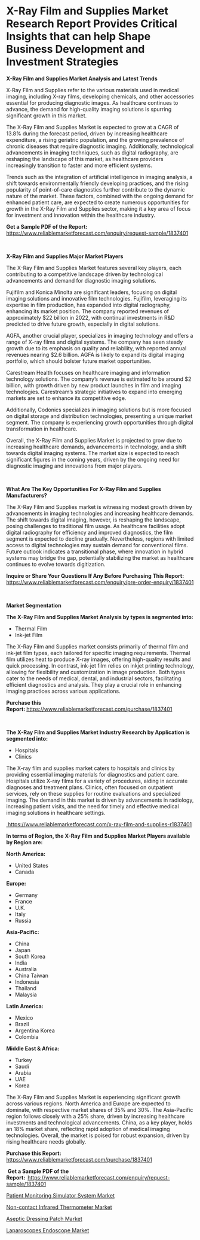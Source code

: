 <p><h1>X-Ray Film and Supplies Market Research Report Provides Critical Insights that can help Shape Business Development and Investment Strategies</h1></p><p><strong>X-Ray Film and Supplies Market Analysis and Latest Trends</strong></p>
<p><p>X-Ray Film and Supplies refer to the various materials used in medical imaging, including X-ray films, developing chemicals, and other accessories essential for producing diagnostic images. As healthcare continues to advance, the demand for high-quality imaging solutions is spurring significant growth in this market.</p><p>The X-Ray Film and Supplies Market is expected to grow at a CAGR of 13.8% during the forecast period, driven by increasing healthcare expenditure, a rising geriatric population, and the growing prevalence of chronic diseases that require diagnostic imaging. Additionally, technological advancements in imaging techniques, such as digital radiography, are reshaping the landscape of this market, as healthcare providers increasingly transition to faster and more efficient systems. </p><p>Trends such as the integration of artificial intelligence in imaging analysis, a shift towards environmentally friendly developing practices, and the rising popularity of point-of-care diagnostics further contribute to the dynamic nature of the market. These factors, combined with the ongoing demand for enhanced patient care, are expected to create numerous opportunities for growth in the X-Ray Film and Supplies sector, making it a key area of focus for investment and innovation within the healthcare industry.</p></p>
<p><strong>Get a Sample PDF of the Report:&nbsp;</strong> <a href="https://www.reliablemarketforecast.com/enquiry/request-sample/1837401?utm_campaign=1105&utm_medium=2&utm_source=Github&utm_content=ia&utm_term=05032025&utm_id=x-ray-film-and-supplies">https://www.reliablemarketforecast.com/enquiry/request-sample/1837401</a></p>
<p>&nbsp;</p>
<p><strong>X-Ray Film and Supplies Major Market Players</strong></p>
<p><p>The X-Ray Film and Supplies Market features several key players, each contributing to a competitive landscape driven by technological advancements and demand for diagnostic imaging solutions. </p><p>Fujifilm and Konica Minolta are significant leaders, focusing on digital imaging solutions and innovative film technologies. Fujifilm, leveraging its expertise in film production, has expanded into digital radiography, enhancing its market position. The company reported revenues of approximately $22 billion in 2022, with continual investments in R&D predicted to drive future growth, especially in digital solutions.</p><p>AGFA, another crucial player, specializes in imaging technology and offers a range of X-ray films and digital systems. The company has seen steady growth due to its emphasis on quality and reliability, with reported annual revenues nearing $2.6 billion. AGFA is likely to expand its digital imaging portfolio, which should bolster future market opportunities.</p><p>Carestream Health focuses on healthcare imaging and information technology solutions. The company’s revenue is estimated to be around $2 billion, with growth driven by new product launches in film and imaging technologies. Carestream’s strategic initiatives to expand into emerging markets are set to enhance its competitive edge.</p><p>Additionally, Codonics specializes in imaging solutions but is more focused on digital storage and distribution technologies, presenting a unique market segment. The company is experiencing growth opportunities through digital transformation in healthcare.</p><p>Overall, the X-Ray Film and Supplies Market is projected to grow due to increasing healthcare demands, advancements in technology, and a shift towards digital imaging systems. The market size is expected to reach significant figures in the coming years, driven by the ongoing need for diagnostic imaging and innovations from major players.</p></p>
<p>&nbsp;</p>
<p><strong>What Are The Key Opportunities For X-Ray Film and Supplies Manufacturers?</strong></p>
<p><p>The X-Ray Film and Supplies market is witnessing modest growth driven by advancements in imaging technologies and increasing healthcare demands. The shift towards digital imaging, however, is reshaping the landscape, posing challenges to traditional film usage. As healthcare facilities adopt digital radiography for efficiency and improved diagnostics, the film segment is expected to decline gradually. Nevertheless, regions with limited access to digital technologies may sustain demand for conventional films. Future outlook indicates a transitional phase, where innovation in hybrid systems may bridge the gap, potentially stabilizing the market as healthcare continues to evolve towards digitization.</p></p>
<p><strong>Inquire or Share Your Questions If Any Before Purchasing This Report:</strong> <a href="https://www.reliablemarketforecast.com/enquiry/pre-order-enquiry/1837401?utm_campaign=1105&utm_medium=2&utm_source=Github&utm_content=ia&utm_term=05032025&utm_id=x-ray-film-and-supplies">https://www.reliablemarketforecast.com/enquiry/pre-order-enquiry/1837401</a></p>
<p>&nbsp;</p>
<p><strong>Market Segmentation</strong></p>
<p><strong>The X-Ray Film and Supplies Market Analysis by types is segmented into:</strong></p>
<p><ul><li>Thermal Film</li><li>Ink-jet Film</li></ul></p>
<p><p>The X-Ray Film and Supplies market consists primarily of thermal film and ink-jet film types, each tailored for specific imaging requirements. Thermal film utilizes heat to produce X-ray images, offering high-quality results and quick processing. In contrast, ink-jet film relies on inkjet printing technology, allowing for flexibility and customization in image production. Both types cater to the needs of medical, dental, and industrial sectors, facilitating efficient diagnostics and analysis. They play a crucial role in enhancing imaging practices across various applications.</p></p>
<p><strong>Purchase this Report:&nbsp;</strong><a href="https://www.reliablemarketforecast.com/purchase/1837401?utm_campaign=1105&utm_medium=2&utm_source=Github&utm_content=ia&utm_term=05032025&utm_id=x-ray-film-and-supplies">https://www.reliablemarketforecast.com/purchase/1837401</a></p>
<p>&nbsp;</p>
<p><strong>The X-Ray Film and Supplies Market Industry Research by Application is segmented into:</strong></p>
<p><ul><li>Hospitals</li><li>Clinics</li></ul></p>
<p><p>The X-ray film and supplies market caters to hospitals and clinics by providing essential imaging materials for diagnostics and patient care. Hospitals utilize X-ray films for a variety of procedures, aiding in accurate diagnoses and treatment plans. Clinics, often focused on outpatient services, rely on these supplies for routine evaluations and specialized imaging. The demand in this market is driven by advancements in radiology, increasing patient visits, and the need for timely and effective medical imaging solutions in healthcare settings.</p></p>
<p><a href="https://www.reliablemarketforecast.com/x-ray-film-and-supplies-r1837401?utm_campaign=1105&utm_medium=2&utm_source=Github&utm_content=ia&utm_term=05032025&utm_id=x-ray-film-and-supplies">&nbsp;https://www.reliablemarketforecast.com/x-ray-film-and-supplies-r1837401</a></p>
<p><strong>In terms of Region, the X-Ray Film and Supplies Market Players available by Region are:</strong></p>
<p>
    <p> <strong> North America: </strong>
        <ul>
            <li>United States</li>
            <li>Canada</li>
        </ul>
        </p> 
    <p> <strong> Europe: </strong>
        <ul>
            <li>Germany</li>
            <li>France</li>
            <li>U.K.</li>
            <li>Italy</li>
            <li>Russia</li>
        </ul>
        </p> 
    <p> <strong> Asia-Pacific: </strong>
        <ul>
            <li>China</li>
            <li>Japan</li>
            <li>South Korea</li>
            <li>India</li>
            <li>Australia</li>
            <li>China Taiwan</li>
            <li>Indonesia</li>
            <li>Thailand</li>
            <li>Malaysia</li>
        </ul>
        </p> 
    <p> <strong> Latin America: </strong>
        <ul>
            <li>Mexico</li>
            <li>Brazil</li>
            <li>Argentina Korea</li>
            <li>Colombia</li>
        </ul>
        </p> 
    <p> <strong> Middle East & Africa: </strong>
        <ul>
            <li>Turkey</li>
            <li>Saudi</li>
            <li>Arabia</li>
            <li>UAE</li>
            <li>Korea</li>
        </ul>
    </p>
    </p>
<p><p>The X-Ray Film and Supplies Market is experiencing significant growth across various regions. North America and Europe are expected to dominate, with respective market shares of 35% and 30%. The Asia-Pacific region follows closely with a 25% share, driven by increasing healthcare investments and technological advancements. China, as a key player, holds an 18% market share, reflecting rapid adoption of medical imaging technologies. Overall, the market is poised for robust expansion, driven by rising healthcare needs globally.</p></p>
<p><strong>Purchase this Report: </strong><a href="https://www.reliablemarketforecast.com/purchase/1837401?utm_campaign=1105&utm_medium=2&utm_source=Github&utm_content=ia&utm_term=05032025&utm_id=x-ray-film-and-supplies">https://www.reliablemarketforecast.com/purchase/1837401</a></p>
<p>&nbsp;<strong>Get a Sample PDF of the Report:&nbsp;&nbsp;</strong><a href="https://www.reliablemarketforecast.com/enquiry/request-sample/1837401?utm_campaign=1105&utm_medium=2&utm_source=Github&utm_content=ia&utm_term=05032025&utm_id=x-ray-film-and-supplies">https://www.reliablemarketforecast.com/enquiry/request-sample/1837401</a></p>
<p><strong></strong></p>
<p><p><a href="https://github.com/monacaquddus/Market-Research-Report-List-1/blob/main/patient-monitoring-simulator-system-market.md?utm_campaign=1105&utm_medium=2&utm_source=Github&utm_content=ia&utm_term=05032025&utm_id=x-ray-film-and-supplies">Patient Monitoring Simulator System Market</a></p><p><a href="https://github.com/aijazdeitzbq/Market-Research-Report-List-1/blob/main/non-contact-infrared-thermometer-market.md?utm_campaign=1105&utm_medium=2&utm_source=Github&utm_content=ia&utm_term=05032025&utm_id=x-ray-film-and-supplies">Non-contact Infrared Thermometer Market</a></p><p><a href="https://github.com/prosalinda88/Market-Research-Report-List-7/blob/main/aseptic-dressing-patch-market.md?utm_campaign=1105&utm_medium=2&utm_source=Github&utm_content=ia&utm_term=05032025&utm_id=x-ray-film-and-supplies">Aseptic Dressing Patch Market</a></p><p><a href="https://github.com/owaysusing/Market-Research-Report-List-1/blob/main/laparoscopes-endoscope-market.md?utm_campaign=1105&utm_medium=2&utm_source=Github&utm_content=ia&utm_term=05032025&utm_id=x-ray-film-and-supplies">Laparoscopes Endoscope Market</a></p></p>